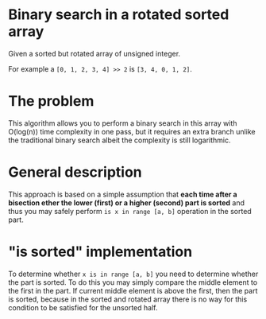 # Binary search in a rotated sorted array
Given a sorted but rotated array of unsigned integer.

For example a `[0, 1, 2, 3, 4] >> 2` is `[3, 4, 0, 1, 2]`.

# The problem
This algorithm allows you to perform a binary search in this array with O(log(n)) time complexity in one pass, but it requires an extra branch unlike the traditional binary search albeit the complexity is still logarithmic.

# General description
This approach is based on a simple assumption that **each time after a bisection ether the lower (first) or a higher (second) part is sorted** and thus you may safely perform `is x in range [a, b]` operation in the sorted part.

# "is sorted" implementation
To determine whether `x is in range [a, b]` you need to determine whether the part is sorted. To do this you may simply compare the middle element to the first in the part. If current middle element is above the first, then the part is sorted, because in the sorted and rotated array there is no way for this condition to be satisfied for the unsorted half.
